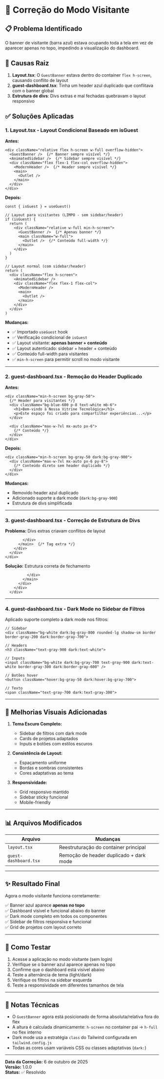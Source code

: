 # 🔧 Correção do Modo Visitante

## 📋 Problema Identificado

O banner de visitante (barra azul) estava ocupando toda a tela em vez de aparecer apenas no topo, impedindo a visualização do dashboard.

## 🐛 Causas Raiz

1. **Layout.tsx**: O `GuestBanner` estava dentro do container `flex h-screen`, causando conflito de layout
2. **guest-dashboard.tsx**: Tinha um header azul duplicado que conflitava com o banner global
3. **Estrutura de divs**: Divs extras e mal fechadas quebravam o layout responsivo

## ✅ Soluções Aplicadas

### 1. **Layout.tsx** - Layout Condicional Baseado em isGuest

**Antes:**
```tsx
<div className="relative flex h-screen w-full overflow-hidden">
  <GuestBanner />  {/* Banner sempre visível */}
  <AnimatedSidebar />  {/* Sidebar sempre visível */}
  <div className="flex flex-1 flex-col overflow-hidden">
    <ModernHeader />  {/* Header sempre visível */}
    <main>
      <Outlet />
    </main>
  </div>
</div>
```

**Depois:**
```tsx
const { isGuest } = useGuest()

// Layout para visitantes (LIMPO - sem sidebar/header)
if (isGuest) {
  return (
    <div className="relative w-full min-h-screen">
      <GuestBanner />  {/* Apenas banner */}
      <main className="w-full">
        <Outlet />  {/* Conteúdo full-width */}
      </main>
    </div>
  )
}

// Layout normal (com sidebar/header)
return (
  <div className="flex h-screen">
    <AnimatedSidebar />
    <div className="flex flex-1 flex-col">
      <ModernHeader />
      <main>
        <Outlet />
      </main>
    </div>
  </div>
)
```

**Mudanças:**
- ✅ Importado `useGuest` hook
- ✅ Verificação condicional de `isGuest`
- ✅ Layout visitante: **apenas banner + conteúdo**
- ✅ Layout autenticado: sidebar + header + conteúdo
- ✅ Conteúdo full-width para visitantes
- ✅ `min-h-screen` para permitir scroll no modo visitante

---

### 2. **guest-dashboard.tsx** - Remoção do Header Duplicado

**Antes:**
```tsx
<div className="min-h-screen bg-gray-50">
  {/* Header para visitantes */}
  <div className="bg-blue-600 p-8 text-white mb-6">
    <h1>Bem-vindo à Nossa Vitrine Tecnológica</h1>
    <p>Este espaço foi criado para compartilhar experiências...</p>
  </div>

  <div className="max-w-7xl mx-auto px-6">
    {/* Conteúdo */}
  </div>
</div>
```

**Depois:**
```tsx
<div className="min-h-screen bg-gray-50 dark:bg-gray-900">
  <div className="max-w-7xl mx-auto px-6 py-8">
    {/* Conteúdo direto sem header duplicado */}
  </div>
</div>
```

**Mudanças:**
- Removido header azul duplicado
- Adicionado suporte a dark mode (`dark:bg-gray-900`)
- Estrutura de divs simplificada

---

### 3. **guest-dashboard.tsx** - Correção de Estrutura de Divs

**Problema:** Divs extras criavam conflitos de layout
```tsx
        </div>
      </main>  {/* Tag extra */}
    </div>
  </div>
</div>
```

**Solução:** Estrutura correta de fechamento
```tsx
          </div>
        </main>
      </div>
    </div>
  </div>
```

---

### 4. **guest-dashboard.tsx** - Dark Mode no Sidebar de Filtros

Aplicado suporte completo a dark mode nos filtros:

```tsx
// Sidebar
<div className="bg-white dark:bg-gray-800 rounded-lg shadow-sm border border-gray-200 dark:border-gray-700">

// Headers
<h3 className="text-gray-900 dark:text-white">

// Inputs
<input className="bg-white dark:bg-gray-700 text-gray-900 dark:text-white border-gray-300 dark:border-gray-600" />

// Botões hover
<button className="hover:bg-gray-50 dark:hover:bg-gray-700">

// Texto
<span className="text-gray-700 dark:text-gray-300">
```

---

## 🎨 Melhorias Visuais Adicionadas

1. **Tema Escuro Completo:**
   - Sidebar de filtros com dark mode
   - Cards de projetos adaptados
   - Inputs e botões com estilos escuros

2. **Consistência de Layout:**
   - Espaçamento uniforme
   - Bordas e sombras consistentes
   - Cores adaptativas ao tema

3. **Responsividade:**
   - Grid responsivo mantido
   - Sidebar sticky funcional
   - Mobile-friendly

---

## 📊 Arquivos Modificados

| Arquivo | Mudanças |
|---------|----------|
| `layout.tsx` | Reestruturação do container principal |
| `guest-dashboard.tsx` | Remoção de header duplicado + dark mode |

---

## ✨ Resultado Final

Agora o modo visitante funciona corretamente:

✅ Banner azul aparece **apenas no topo**  
✅ Dashboard visível e funcional abaixo do banner  
✅ Dark mode completo em todos os componentes  
✅ Sidebar de filtros responsiva e funcional  
✅ Grid de projetos com layout correto  

---

## 🧪 Como Testar

1. Acesse a aplicação no modo visitante (sem login)
2. Verifique se o banner azul aparece apenas no topo
3. Confirme que o dashboard está visível abaixo
4. Teste a alternância de tema (light/dark)
5. Verifique os filtros na sidebar esquerda
6. Teste a responsividade em diferentes tamanhos de tela

---

## 📝 Notas Técnicas

- O `GuestBanner` agora está posicionado de forma absoluta/relativa fora do flex
- A altura é calculada dinamicamente: `h-screen` no container pai → `h-full` no flex interno
- Dark mode usa a estratégia `class` do Tailwind configurada em `tailwind.config.js`
- Todas as cores usam variáveis CSS ou classes adaptativas (`dark:`)

---

**Data da Correção:** 6 de outubro de 2025  
**Versão:** 1.0.0  
**Status:** ✅ Resolvido
